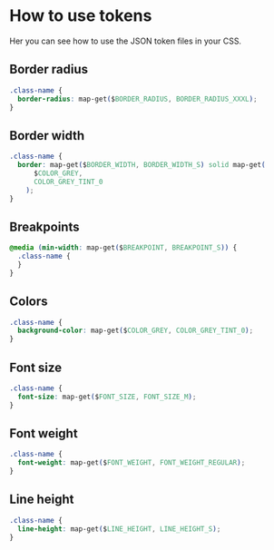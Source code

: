 # How to use tokens

Her you can see how to use the JSON token files in your CSS.

## Border radius

```css
.class-name {
  border-radius: map-get($BORDER_RADIUS, BORDER_RADIUS_XXXL);
}
```

## Border width

```css
.class-name {
  border: map-get($BORDER_WIDTH, BORDER_WIDTH_S) solid map-get(
      $COLOR_GREY,
      COLOR_GREY_TINT_0
    );
}
```

## Breakpoints

```css
@media (min-width: map-get($BREAKPOINT, BREAKPOINT_S)) {
  .class-name {
  }
}
```

## Colors

```css
.class-name {
  background-color: map-get($COLOR_GREY, COLOR_GREY_TINT_0);
}
```

## Font size

```css
.class-name {
  font-size: map-get($FONT_SIZE, FONT_SIZE_M);
}
```

## Font weight

```css
.class-name {
  font-weight: map-get($FONT_WEIGHT, FONT_WEIGHT_REGULAR);
}
```

## Line height

```css
.class-name {
  line-height: map-get($LINE_HEIGHT, LINE_HEIGHT_S);
}
```
